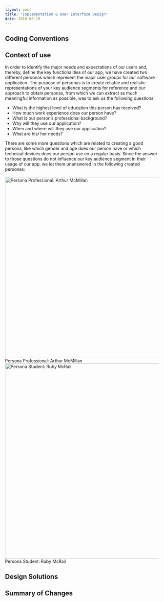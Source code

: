 ```yaml
---
layout: post
title: "Implementation & User Interface Design"
date: 2018-06-19
---
```


## Coding Conventions

## Context of use
In order to identify the major needs and expectations of our users and, thereby, define the key functionalities of our app, we have created two different personas which represent the major user groups for our software application. 
The purpose of personas is to create reliable and realistic representations of your key audience segments for
reference and our approach to obtain personas, from which we can extract as much meaningful information as possible, was to ask us the following questions:
* What is the highest level of education this person has received?
* How much work experience does our person have?
* What is our person’s professional background?
* Why will they use our application?
* When and where will they use our application?
* What are his/ her needs?

There are some more questions which are related to creating a good persona, like which gender and age does our person have or which technical devices does our person use on a regular basis. Since the answer to those questions do not influence our key audience segment in their usage of our app, we let them unanswered in the following created personas:  <br>
  <br>
<img src="{{site.baseurl}}/images/Persona_Professional.JPG" alt="Persona Professional: Arthur McMillan" width="760" height="592">
Persona Professional: Arthur McMillan
  <br>
<img src="{{site.baseurl}}/images/Persona_Student.JPG" alt="Persona Student: Ruby McRail" width="762" height="639">
Persona Student: Ruby McRail

## Design Solutions

## Summary of Changes

